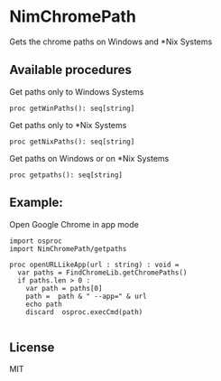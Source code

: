 # NimChromePath
Gets the chrome paths on Windows and *Nix Systems 

## Available procedures

Get paths only to Windows Systems
```
proc getWinPaths(): seq[string]

```

Get paths only to *Nix Systems
```
proc getNixPaths(): seq[string]

```

Get paths on Windows or on *Nix Systems
```
proc getpaths(): seq[string]

```

## Example:
Open Google Chrome in app mode

```
import osproc
import NimChromePath/getpaths

proc openURLLikeApp(url : string) : void =
  var paths = FindChromeLib.getChromePaths()
  if paths.len > 0 :
    var path = paths[0]
    path =  path & " --app=" & url
    echo path
    discard  osproc.execCmd(path)
 
 ```

## License

MIT
